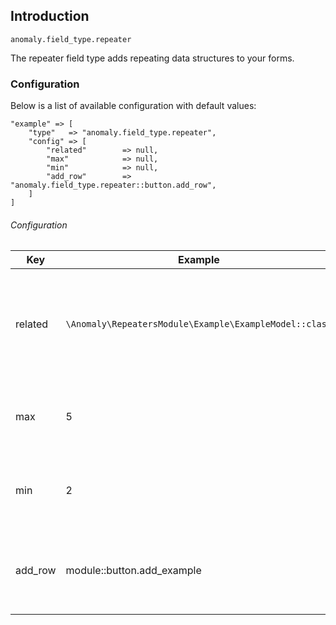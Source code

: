 ## Introduction[](#introduction)

`anomaly.field_type.repeater`

The repeater field type adds repeating data structures to your forms.


### Configuration[](#introduction/configuration)

Below is a list of available configuration with default values:

    "example" => [
        "type"   => "anomaly.field_type.repeater",
        "config" => [
            "related"        => null,
            "max"            => null,
            "min"            => null,
            "add_row"        => "anomaly.field_type.repeater::button.add_row",
        ]
    ]

###### Configuration

<table class="table table-bordered table-striped">

<thead>

<tr>

<th>Key</th>

<th>Example</th>

<th>Description</th>

</tr>

</thead>

<tbody>

<tr>

<td>

related

</td>

<td>

`\Anomaly\RepeatersModule\Example\ExampleModel::class`

</td>

<td>

The related repeater model. You can also define any model via API.

</td>

</tr>

<tr>

<td>

max

</td>

<td>

5

</td>

<td>

The maximum items allowed.

</td>

</tr>

<tr>

<td>

min

</td>

<td>

2

</td>

<td>

The minimum items allowed.

</td>

</tr>

<tr>

<td>

add_row

</td>

<td>

module::button.add_example

</td>

<td>

The translatable text for the "add row" button.

</td>

</tr>

</tbody>

</table>
